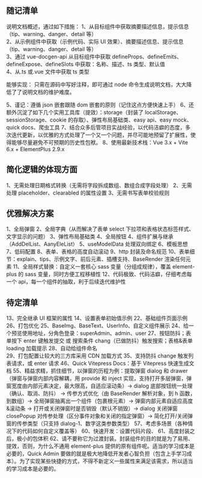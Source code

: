 ## 随记清单

说明文档概述，通过如下措施：
1、从目标组件中获取摘要描述信息，提示信息（tip、warning、danger、detail 等）  
2、从示例组件中获取（示例代码、实际 UI 效果）、摘要描述信息、提示信息（tip、warning、danger、detail 等）  
3、通过 vue-docgen-api 从目标组件中获取 defineProps、defineEmits、defineExpose、defineSlots 中获取：名称、描述、ts 类型、默认值  
4、从.ts 或.vue 文件中获取 ts 类型

能够实现：
只需在源码中写好注释，即可通过 node 命令生成说明文档，大大降低了了说明文档的维护难度。

5、谨记：遵循 json 嵌套跟随 dom 嵌套的原则（记住这点方便快速上手）
6、还额外沉淀了如下几个实用工具库（提效）：storage（封装了 localStorage、sessionStorage、cookie 的存取）、弹性布局基础类、easy api、easy mock、quick docs、爬虫工具
7、结合众多后管项目实战经验，以代码洁癖的态度，多次迭代更新，以优雅的方式处理了一个又一个问题，并尽可能地预留了扩展性，使得能够尽量避免不可预期的历史性包袱。
8、使用最新技术栈：Vue 3.x + Vite 6.x + ElementPlus 2.9.x

## 简化逻辑的体现方面

1、无需处理日期格式转换（无需将字段拆成数组、数组合成字段处理）
2、无需处理 placeholder、clearabled 的属性设置
3、无需书写表单校验规则

## 优雅解决方案

1、全局弹窗
2、全局字典（从而解决了表单 select 下拉项和表格状态标签样式、文字显示的问题）
3、弹性布局基础类
4、全局按钮
4、组件扩展与继承（AddDelList、AanyEleList）
5、useModelData 处理双向绑定
6、模板思想
7、低码配置
8、表单、表格的高度自动滚动
9、http 封装及命名规范
10、表单细节：explain、tips、示例文字、前后元素、插槽支持、BaseRender 渲染任何元素
11、全局样式替换：自定义一套核心 sass 变量（分组成规律），覆盖 element-plus 的 sass 变量，同时方便工程移植性
12、代码极致、代码洁癖，仔细考虑每一个 api，每一个组件的抽取，利于后续迭代维护性

## 待定清单

13、完全继承 UI 框架的属性
14、设置表单初始值示例
22、基础组件页面示例
26、打包优化
25、BaseImg、BaseText、UserInfo、自定义组件展示
24、给一个预览使用地址，分角色登录：superAdmin、admin、user
27、按钮防抖；表单按下 enter 键触发提交 或 搜索条件 chang（已做防抖）触发搜索；表格&表单 loading 加载提示
28、自动给组件命名  
29、打包配置让较大的三方库采用 CDN 加载方式
35、支持防抖 change 触发列表请求，或 enter 请求
46、Quick Vitepress Docs：基于 Vitepress 快速生成文档
55、精益求精，抓住细节，以弹窗的历程为例：提取弹窗 dialog 和 drawer（弹窗与弹窗内部内容解耦，用 provide 和 inject 实现，支持打开多层弹窗，弹窗宽度由内部元素决定，最大限高，自适应滚动条）-> dialog 底部按钮统一处理（确认、取消、防抖） -> 传参方式优化（由 BaseRender 解析对象，到 h 函数，到数组）-> 全局弹窗抽离出一个组件（包裹根元素）-> 弹窗内部元素自适应高度&滚动条 -> 打开或关闭弹窗时是否销毁（默认不销毁）-> dialog 关闭弹窗 closePopup 对传参处理（区分事件对象和关闭的指定弹窗）-> 简化打开/关闭弹窗的传参类型（只支持 dialog-1、数字这类参数类型）
57、考虑多场景（各种情况下的代码如何自定义覆盖等）
60、快速开发：设置代码片段、
61、高度封装之后，极小的包体积
62、请不要称它为过渡封装。封装组件的目的就是为了易用、提效，否则，为什么不通用 element-plus 提供的原有组件呢。适当的学习成本是必要的，Quick Admin 要做的就是极大地降低开发者心智负担（包含上手学习成本）。为了实现某些快捷的方式，不得不新定义一些属性来满足该需求，所以适当的学习成本是必要的。
